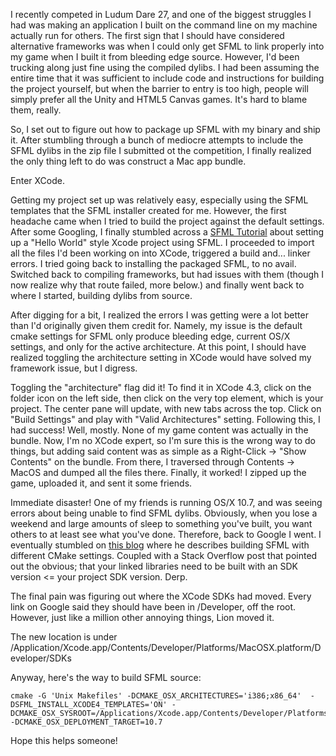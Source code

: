 <!-- 
.. link: 
.. description: 
.. tags: SFML, games, C++, game programming, OSX
.. date: 2013/08/26 21:04:39
.. title: Compiling SFML for broader OS/X compatibility
.. slug: compiling-sfml-for-broader-osx-compatibility
-->

I recently competed in Ludum Dare 27, and one of the biggest struggles I had was making an application I built on the command line on my machine actually run for others. The first sign that I should have considered alternative frameworks was when I could only get SFML to link properly into my game when I built it from bleeding edge source. However, I'd been trucking along just fine using the compiled dylibs. I had been assuming the entire time that it was sufficient to include code and instructions for building the project yourself, but when the barrier to entry is too high, people will simply prefer all the Unity and HTML5 Canvas games. It's hard to blame them, really.

So, I set out to figure out how to package up SFML with my binary and ship it. After stumbling through a bunch of mediocre attempts to include the SFML dylibs in the zip file I submitted ot the competition, I finally realized the only thing left to do was construct a Mac app bundle.

Enter XCode.

<!-- TEASER_END -->

Getting my project set up was relatively easy, especially using the SFML templates that the SFML installer created for me. However, the first headache came when I tried to build the project against the default settings. After some Googling, I finally stumbled across a [SFML Tutorial](http://www.sfml-dev.org/tutorials/2.0/start-osx.php) about setting up a "Hello World" style Xcode project using SFML. I proceeded to import all the files I'd been working on into XCode, triggered a build and... linker errors. I tried going back to installing the packaged SFML, to no avail. Switched back to compiling frameworks, but had issues with them (though I now realize why that route failed, more below.) and finally went back to where I started, building dylibs from source.

After digging for a bit, I realized the errors I was getting were a lot better than I'd originally given them credit for. Namely, my issue is the default cmake settings for SFML only produce bleeding edge, current OS/X settings, and only for the active architecture. At this point, I should have realized toggling the architecture setting in XCode would have solved my framework issue, but I digress.

Toggling the "architecture" flag did it! To find it in XCode 4.3, click on the folder icon on the left side, then click on the very top element, which is your project. The center pane will update, with new tabs across the top. Click on "Build Settings" and play with "Valid Architectures" setting. Following this, I had success! Well, mostly. None of my game content was actually in the bundle. Now, I'm no XCode expert, so I'm sure this is the wrong way to do things, but adding said content was as simple as a Right-Click -> "Show Contents" on the bundle. From there, I traversed through Contents -> MacOS and dumped all the files there. Finally, it worked! I zipped up the game, uploaded it, and sent it some friends.

Immediate disaster! One of my friends is running OS/X 10.7, and was seeing errors about being unable to find SFML dylibs. Obviously, when you lose a weekend and large amounts of sleep to something you've built, you want others to at least see what you've done. Therefore, back to Google I went. I eventually stumbled on [this blog](http://www.mjbshaw.com/2013/02/building-sfml-2-with-c11-on-os-x.html) where he describes building SFML with different CMake settings. Coupled with a Stack Overflow post that pointed out the obvious; that your linked libraries need to be built with an SDK version <= your project SDK version. Derp.

The final pain was figuring out where the XCode SDKs had moved. Every link on Google said they should have been in /Developer, off the root. However, just like a million other annoying things, Lion moved it.

The new location is under /Application/Xcode.app/Contents/Developer/Platforms/MacOSX.platform/Developer/SDKs

Anyway, here's the way to build SFML source:


    cmake -G 'Unix Makefiles' -DCMAKE_OSX_ARCHITECTURES='i386;x86_64'  -DSFML_INSTALL_XCODE4_TEMPLATES='ON' -DCMAKE_OSX_SYSROOT=/Applications/Xcode.app/Contents/Developer/Platforms/MacOSX.platform/Developer/SDKs/MacOSX10.7.sdk -DCMAKE_OSX_DEPLOYMENT_TARGET=10.7

Hope this helps someone!
